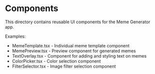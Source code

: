# Components

This directory contains reusable UI components for the Meme Generator app.

Examples:
- MemeTemplate.tsx - Individual meme template component
- MemePreview.tsx - Preview component for generated memes
- TextOverlay.tsx - Component for adding and styling text on memes
- ColorPicker.tsx - Color selection component
- FilterSelector.tsx - Image filter selection component
